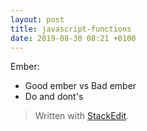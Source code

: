 ```yaml
---
layout: post
title: javascript-functions
date: 2019-08-30 08:21 +0100
---
```

Ember: 

* Good ember vs Bad ember
* Do and dont's


> Written with [StackEdit](https://stackedit.io/).
<!--stackedit_data:
eyJoaXN0b3J5IjpbMjgxNTc3NThdfQ==
-->